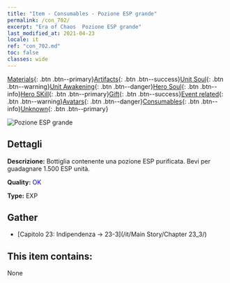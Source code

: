 ```yaml
---
title: "Item - Consumables - Pozione ESP grande"
permalink: /con_702/
excerpt: "Era of Chaos  Pozione ESP grande"
last_modified_at: 2021-04-23
locale: it
ref: "con_702.md"
toc: false
classes: wide
---
```

 [Materials](/ItemsIT/){: .btn .btn--primary}[Artifacts](/ItemsIT/Artifacts/){: .btn .btn--success}[Unit Soul](/ItemsIT/UnitSoul/){: .btn .btn--warning}[Unit Awakening](/ItemsIT/UnitAwakening/){: .btn .btn--danger}[Hero Soul](/ItemsIT/HeroSoul/){: .btn .btn--info}[Hero SKill](/ItemsIT/HeroSkill/){: .btn .btn--primary}[Gift](/ItemsIT/Gift/){: .btn .btn--success}[Event related](/ItemsIT/Events/){: .btn .btn--warning}[Avatars](/ItemsIT/Avatars/){: .btn .btn--danger}[Consumables](/ItemsIT/Consumables/){: .btn .btn--info}[Unknown](/ItemsIT/Unknown/){: .btn .btn--primary}

 ![Pozione ESP grande](/images/t/i_502.png)

## Dettagli
 **Descrizione:** Bottiglia contenente una pozione ESP purificata. Bevi per guadagnare 1.500 ESP unità.

 **Quality:** <span style="color: #0000CD">OK</span>

 **Type:** EXP

## Gather

*    [Capitolo 23: Indipendenza -> 23-3](/it/Main Story/Chapter 23_3/) 

## This item contains:

  None


